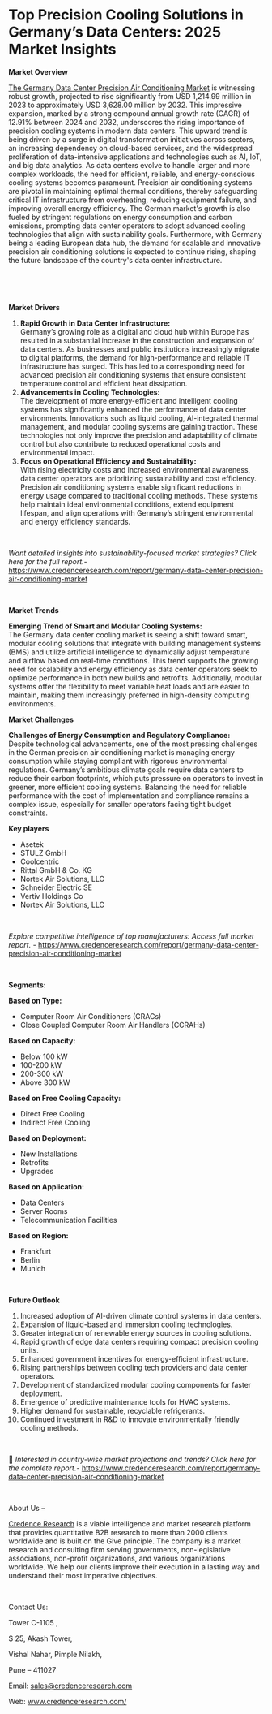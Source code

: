 # Top Precision Cooling Solutions in Germany’s Data Centers: 2025 Market Insights


<p><strong>Market Overview</strong></p>
<p><a href="https://www.credenceresearch.com/report/germany-data-center-precision-air-conditioning-market">The Germany Data Center Precision Air Conditioning Market</a> is witnessing robust growth, projected to rise significantly from USD 1,214.99 million in 2023 to approximately USD 3,628.00 million by 2032. This impressive expansion, marked by a strong compound annual growth rate (CAGR) of 12.91% between 2024 and 2032, underscores the rising importance of precision cooling systems in modern data centers. This upward trend is being driven by a surge in digital transformation initiatives across sectors, an increasing dependency on cloud-based services, and the widespread proliferation of data-intensive applications and technologies such as AI, IoT, and big data analytics. As data centers evolve to handle larger and more complex workloads, the need for efficient, reliable, and energy-conscious cooling systems becomes paramount. Precision air conditioning systems are pivotal in maintaining optimal thermal conditions, thereby safeguarding critical IT infrastructure from overheating, reducing equipment failure, and improving overall energy efficiency. The German market's growth is also fueled by stringent regulations on energy consumption and carbon emissions, prompting data center operators to adopt advanced cooling technologies that align with sustainability goals. Furthermore, with Germany being a leading European data hub, the demand for scalable and innovative precision air conditioning solutions is expected to continue rising, shaping the future landscape of the country's data center infrastructure.</p>
<p><strong>&nbsp;</strong></p>
<p><strong>&nbsp;</strong></p>
<p><strong>Market Drivers</strong></p>
<ol>
<li><strong> Rapid Growth in Data Center Infrastructure:</strong><br data-start="1610" data-end="1613" /> Germany&rsquo;s growing role as a digital and cloud hub within Europe has resulted in a substantial increase in the construction and expansion of data centers. As businesses and public institutions increasingly migrate to digital platforms, the demand for high-performance and reliable IT infrastructure has surged. This has led to a corresponding need for advanced precision air conditioning systems that ensure consistent temperature control and efficient heat dissipation.</li>
<li data-start="2084" data-end="2556"><strong data-start="2084" data-end="2128"> Advancements in Cooling Technologies:</strong><br data-start="2128" data-end="2131" /> The development of more energy-efficient and intelligent cooling systems has significantly enhanced the performance of data center environments. Innovations such as liquid cooling, AI-integrated thermal management, and modular cooling systems are gaining traction. These technologies not only improve the precision and adaptability of climate control but also contribute to reduced operational costs and environmental impact.</li>
<li data-start="2558" data-end="3064"><strong data-start="2558" data-end="2616"> Focus on Operational Efficiency and Sustainability:</strong><br data-start="2616" data-end="2619" /> With rising electricity costs and increased environmental awareness, data center operators are prioritizing sustainability and cost efficiency. Precision air conditioning systems enable significant reductions in energy usage compared to traditional cooling methods. These systems help maintain ideal environmental conditions, extend equipment lifespan, and align operations with Germany&rsquo;s stringent environmental and energy efficiency standards.</li>
</ol>
<p><strong>&nbsp;</strong></p>
<p><em>Want detailed insights into sustainability-focused market strategies? Click here for the full report.- </em><a href="https://www.credenceresearch.com/report/germany-data-center-precision-air-conditioning-market">https://www.credenceresearch.com/report/germany-data-center-precision-air-conditioning-market</a></p>
<p>&nbsp;</p>
<p><strong>Market Trends</strong></p>
<p><strong>Emerging Trend of Smart and Modular Cooling Systems:</strong><br /> The Germany data center cooling market is seeing a shift toward smart, modular cooling solutions that integrate with building management systems (BMS) and utilize artificial intelligence to dynamically adjust temperature and airflow based on real-time conditions. This trend supports the growing need for scalability and energy efficiency as data center operators seek to optimize performance in both new builds and retrofits. Additionally, modular systems offer the flexibility to meet variable heat loads and are easier to maintain, making them increasingly preferred in high-density computing environments.</p>
<p><strong>Market Challenges</strong></p>
<p><strong>Challenges of Energy Consumption and Regulatory Compliance:</strong><br /> Despite technological advancements, one of the most pressing challenges in the German precision air conditioning market is managing energy consumption while staying compliant with rigorous environmental regulations. Germany&rsquo;s ambitious climate goals require data centers to reduce their carbon footprints, which puts pressure on operators to invest in greener, more efficient cooling systems. Balancing the need for reliable performance with the cost of implementation and compliance remains a complex issue, especially for smaller operators facing tight budget constraints.</p>
<p><strong>Key players</strong></p>
<ul>
<li>Asetek</li>
<li>STULZ GmbH</li>
<li>Coolcentric</li>
<li>Rittal GmbH &amp; Co. KG</li>
<li>Nortek Air Solutions, LLC</li>
<li>Schneider Electric SE</li>
<li>Vertiv Holdings Co</li>
<li>Nortek Air Solutions, LLC</li>
</ul>
<p>&nbsp;</p>
<p><em>Explore competitive intelligence of top manufacturers: Access full market report. - </em><a href="https://www.credenceresearch.com/report/germany-data-center-precision-air-conditioning-market">https://www.credenceresearch.com/report/germany-data-center-precision-air-conditioning-market</a></p>
<p>&nbsp;</p>
<p><strong>Segments:</strong></p>
<p><strong>Based on Type:</strong></p>
<ul>
<li>Computer Room Air Conditioners (CRACs)</li>
<li>Close Coupled Computer Room Air Handlers (CCRAHs)</li>
</ul>
<p><strong>Based on Capacity:</strong></p>
<ul>
<li>Below 100 kW</li>
<li>100-200 kW</li>
<li>200-300 kW</li>
<li>Above 300 kW</li>
</ul>
<p><strong>Based on Free Cooling Capacity:</strong></p>
<ul>
<li>Direct Free Cooling</li>
<li>Indirect Free Cooling</li>
</ul>
<p><strong>Based on Deployment:</strong></p>
<ul>
<li>New Installations</li>
<li>Retrofits</li>
<li>Upgrades</li>
</ul>
<p><strong>Based on Application:</strong></p>
<ul>
<li>Data Centers</li>
<li>Server Rooms</li>
<li>Telecommunication Facilities</li>
</ul>
<p><strong>Based on Region:</strong></p>
<ul>
<li>Frankfurt</li>
<li>Berlin</li>
<li>Munich</li>
</ul>
<p>&nbsp;</p>
<p><strong>Future Outlook </strong></p>
<ol>
<li>Increased adoption of AI-driven climate control systems in data centers.</li>
<li data-start="4524" data-end="4587">Expansion of liquid-based and immersion cooling technologies.</li>
<li data-start="4591" data-end="4662">Greater integration of renewable energy sources in cooling solutions.</li>
<li data-start="4666" data-end="4744">Rapid growth of edge data centers requiring compact precision cooling units.</li>
<li data-start="4748" data-end="4817">Enhanced government incentives for energy-efficient infrastructure.</li>
<li data-start="4821" data-end="4900">Rising partnerships between cooling tech providers and data center operators.</li>
<li data-start="4904" data-end="4983">Development of standardized modular cooling components for faster deployment.</li>
<li data-start="4987" data-end="5048">Emergence of predictive maintenance tools for HVAC systems.</li>
<li data-start="5052" data-end="5109">Higher demand for sustainable, recyclable refrigerants.</li>
<li data-start="5114" data-end="5195">Continued investment in R&amp;D to innovate environmentally friendly cooling methods.</li>
</ol>
<p><strong>&nbsp;</strong></p>
<p>📌 <em>Interested in country-wise market projections and trends? Click here for the complete report.- </em><a href="https://www.credenceresearch.com/report/germany-data-center-precision-air-conditioning-market">https://www.credenceresearch.com/report/germany-data-center-precision-air-conditioning-market</a></p>
<p>&nbsp;</p>
<p>About Us &ndash;</p>
<p><a href="https://www.credenceresearch.com/">Credence Research</a> is a viable intelligence and market research platform that provides quantitative B2B research to more than 2000 clients worldwide and is built on the Give principle. The company is a market research and consulting firm serving governments, non-legislative associations, non-profit organizations, and various organizations worldwide. We help our clients improve their execution in a lasting way and understand their most imperative objectives.</p>
<p>&nbsp;</p>
<p>Contact Us:</p>
<p>Tower C-1105 ,</p>
<p>S 25, Akash Tower,</p>
<p>Vishal Nahar, Pimple Nilakh,</p>
<p>Pune &ndash; 411027</p>
<p>Email: <a href="mailto:sales@credenceresearch.com">sales@credenceresearch.com</a></p>
<p>Web: <a href="http://www.credenceresearch.com/">www.credenceresearch.com/</a></p>
<p>&nbsp;</p>
